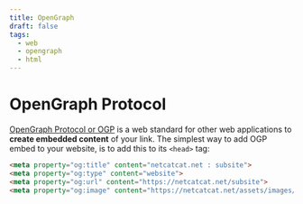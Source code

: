 ```yaml
---
title: OpenGraph
draft: false
tags:
  - web
  - opengraph
  - html
---
```


# OpenGraph Protocol

[OpenGraph Protocol or OGP](https://ogp.me/) is a web standard for other web applications to **create embedded content** of your link. The simplest way to add OGP embed to your website, is to add this to its `<head>` tag: 

```html
<meta property="og:title" content="netcatcat.net : subsite">
<meta property="og:type" content="website">
<meta property="og:url" content="https://netcatcat.net/subsite">
<meta property="og:image" content="https://netcatcat.net/assets/images/KBITY_TRANSEDEN_TEAL_HEHE_.png">
```
